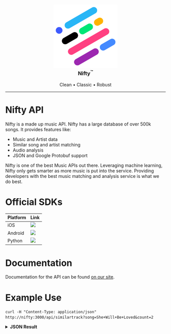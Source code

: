 <!-- Project Logo -->
<h3 align="center">
<a href="/" style="text-decoration: none">
  <img src='Resources/Placeholder/LogoHolder.png' width=200px>
  <br/>
  Nifty<sup>&#153;</sup>
</a></h3>

<!-- Bullets -->
<p align="center">
  Clean &bull;
  Classic &bull;
  Robust
</p>

-----
# Nifty API
Nifty is a made up music API. Nifty has a large database of over 500k songs. It provides features like:
- Music and Artist data
- Similar song and artist matching
- Audio analysis
- JSON and Google Protobuf support

Nifty is one of the best Music APIs out there. Leveraging machine learning, Nifty only gets smarter as more music is put into the service. Providing developers with the best music matching and analysis service is what we do best.


# Official SDKs
Platform | Link
-------- | -----
iOS      | <a href="LINK TO EXTERNAL GITHUB"><img src="https://img.shields.io/badge/SwiftyNifty-v1.7-blue.svg"/></a>
Android  | <a href="LINK TO EXTERNAL GITHUB"><img src="https://img.shields.io/badge/AndroidNifty-v1.5.1-blue.svg"/></a>
Python   | <a href="LINK TO EXTERNAL GITHUB"><img src="https://img.shields.io/badge/NiftyPy-v1.3-blue.svg"/></a>


# Documentation
Documentation for the API can be found [on our site]().


# Example Use
`curl -H "Content-Type: application/json" http://nifty:3000/api/similartrack?song=She+Will+Be+Loved&count=2`
<details>
<summary><b>JSON Result</b></summary>
	
```C
{
	"resultCount":1,
	"results": [
		{
			"title": "When I was Your Man",
			"songId":294017
		},
		{
			"title": "Harder to Breathe",
			"songId":74428
		}
	]
}
```
</details>
